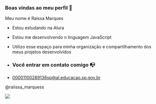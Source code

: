 ### Boas vindas ao meu perfil 💙

Meu nome é Raissa Marques 

- Estou estudando na Alura
- Estou me desenvolvendo n linguagem JavaScript
- Utilizo esse espaço para minha organização e compartilhamento dos meus projetos desenvolvidos

- ### Você entrar em contato comigo 📭

- 00001100289136sp@al.educacao.sp.gov.br

@raiissa_marquess

![](https://media1.tenor.com/m/XAabbheOS24AAAAC/goma-happy.gif)
